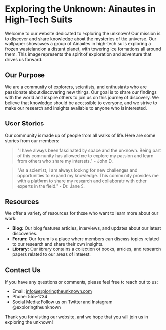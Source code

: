 <!--font:Lato-->

# Exploring the Unknown: Ainautes in High-Tech Suits

Welcome to our website dedicated to exploring the unknown! Our mission is to discover and share knowledge about the mysteries of the universe. Our wallpaper showcases a group of Ainautes in high-tech suits exploring a frozen wasteland on a distant planet, with towering ice formations all around them. This image represents the spirit of exploration and adventure that drives us forward.

## Our Purpose

We are a community of explorers, scientists, and enthusiasts who are passionate about discovering new things. Our goal is to share our findings with the world and inspire others to join us on this journey of discovery. We believe that knowledge should be accessible to everyone, and we strive to make our research and insights available to anyone who is interested.

## User Stories

Our community is made up of people from all walks of life. Here are some stories from our members:

> "I have always been fascinated by space and the unknown. Being part of this community has allowed me to explore my passion and learn from others who share my interests." - John D.

> "As a scientist, I am always looking for new challenges and opportunities to expand my knowledge. This community provides me with a platform to share my research and collaborate with other experts in the field." - Dr. Jane S.

## Resources

We offer a variety of resources for those who want to learn more about our work:

- **Blog:** Our blog features articles, interviews, and updates about our latest discoveries.
- **Forum:** Our forum is a place where members can discuss topics related to our research and share their own insights.
- **Library:** Our library contains a collection of books, articles, and research papers related to our areas of interest.

## Contact Us

If you have any questions or comments, please feel free to reach out to us:

- Email: info@exploringtheunknown.com
- Phone: 555-1234
- Social Media: Follow us on Twitter and Instagram @exploringtheunknown

Thank you for visiting our website, and we hope that you will join us in exploring the unknown!

<!--

Write me content for website with wallpaper which alt text is:

"A group of Ainautes in high-tech suits exploring a frozen wasteland on a distant planet, with towering ice formations all around them."

The name/title of the page should not be 1:1 copy of the alt text but rather a real content of the website which is using this wallpaper.

- Use markdown format 
- Start with heading
- Heading should be short and concise
- The content should look like a real website 
- The website should not be about the wallpaper, wallpaper is just a related background
- Heading should be contain work "wallpaper" or "background"
- Include real sections like references, contact, user stories, etc. use things relevant to the page purpose.
- Feel free to use structure like headings, bullets, numbering, blockquotes, paragraphs, horizontal lines, etc.
- You can use formatting like bold or _italic_
- You can include UTF-8 emojis
- Links should be only #hash anchors (and you can refer to the document itself)
- Do not include images


---


# Exploring the Unknown: Ainautes in High-Tech Suits

Welcome to our website dedicated to exploring the unknown! Our mission is to discover and share knowledge about the mysteries of the universe. Our wallpaper showcases a group of Ainautes in high-tech suits exploring a frozen wasteland on a distant planet, with towering ice formations all around them. This image represents the spirit of exploration and adventure that drives us forward.

## Our Purpose

We are a community of explorers, scientists, and enthusiasts who are passionate about discovering new things. Our goal is to share our findings with the world and inspire others to join us on this journey of discovery. We believe that knowledge should be accessible to everyone, and we strive to make our research and insights available to anyone who is interested.

## User Stories

Our community is made up of people from all walks of life. Here are some stories from our members:

> "I have always been fascinated by space and the unknown. Being part of this community has allowed me to explore my passion and learn from others who share my interests." - John D.

> "As a scientist, I am always looking for new challenges and opportunities to expand my knowledge. This community provides me with a platform to share my research and collaborate with other experts in the field." - Dr. Jane S.

## Resources

We offer a variety of resources for those who want to learn more about our work:

- **Blog:** Our blog features articles, interviews, and updates about our latest discoveries.
- **Forum:** Our forum is a place where members can discuss topics related to our research and share their own insights.
- **Library:** Our library contains a collection of books, articles, and research papers related to our areas of interest.

## Contact Us

If you have any questions or comments, please feel free to reach out to us:

- Email: info@exploringtheunknown.com
- Phone: 555-1234
- Social Media: Follow us on Twitter and Instagram @exploringtheunknown

Thank you for visiting our website, and we hope that you will join us in exploring the unknown!

-->
